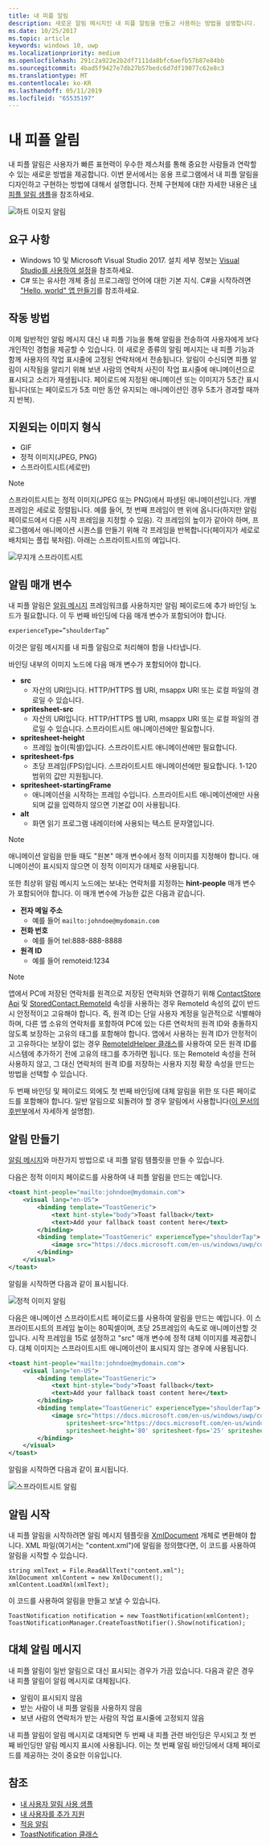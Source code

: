 ```yaml
---
title: 내 피플 알림
description: 새로운 알림 메시지인 내 피플 알림을 만들고 사용하는 방법을 설명합니다.
ms.date: 10/25/2017
ms.topic: article
keywords: windows 10, uwp
ms.localizationpriority: medium
ms.openlocfilehash: 291c2a922e2b2df7111da8bfc6aefb57b87e84bb
ms.sourcegitcommit: 4bad5f9427e7db27b57bedc6d7df19077c62e8c3
ms.translationtype: MT
ms.contentlocale: ko-KR
ms.lasthandoff: 05/11/2019
ms.locfileid: "65535197"
---
```

# <a name="my-people-notifications"></a>내 피플 알림

내 피플 알림은 사용자가 빠른 표현력이 우수한 제스처를 통해 중요한 사람들과 연락할 수 있는 새로운 방법을 제공합니다. 이번 문서에서는 응용 프로그램에서 내 피플 알림을 디자인하고 구현하는 방법에 대해서 설명합니다. 전체 구현체에 대한 자세한 내용은 [내 피플 알림 샘플](https://github.com/Microsoft/Windows-universal-samples/tree/dev/Samples/MyPeopleNotifications)을 참조하세요.

![하트 이모지 알림](images/heart-emoji-notification-small.gif)

## <a name="requirements"></a>요구 사항

+ Windows 10 및 Microsoft Visual Studio 2017. 설치 세부 정보는 [Visual Studio를 사용하여 설정](https://docs.microsoft.com/en-us/windows/uwp/get-started/get-set-up)을 참조하세요.
+ C# 또는 유사한 개체 중심 프로그래밍 언어에 대한 기본 지식. C#을 시작하려면 ["Hello, world" 앱 만들기](https://docs.microsoft.com/en-us/windows/uwp/get-started/create-a-hello-world-app-xaml-universal)를 참조하세요.

## <a name="how-it-works"></a>작동 방법

이제 일반적인 알림 메시지 대신 내 피플 기능을 통해 알림을 전송하여 사용자에게 보다 개인적인 경험을 제공할 수 있습니다. 이 새로운 종류의 알림 메시지는 내 피플 기능과 함께 사용자의 작업 표시줄에 고정된 연락처에서 전송됩니다. 알림이 수신되면 피플 알림이 시작됨을 알리기 위해 보낸 사람의 연락처 사진이 작업 표시줄에 애니메이션으로 표시되고 소리가 재생됩니다. 페이로드에 지정된 애니메이션 또는 이미지가 5초간 표시됩니다(또는 페이로드가 5초 미만 동안 유지되는 애니메이션인 경우 5초가 경과할 때까지 반복).

## <a name="supported-image-types"></a>지원되는 이미지 형식

+ GIF
+ 정적 이미지(JPEG, PNG)
+ 스프라이트시트(세로만)

> [!NOTE]
> 스프라이트시트는 정적 이미지(JPEG 또는 PNG)에서 파생된 애니메이션입니다. 개별 프레임은 세로로 정렬됩니다. 예를 들어, 첫 번째 프레임이 맨 위에 옵니다(하지만 알림 페이로드에서 다른 시작 프레임을 지정할 수 있음). 각 프레임의 높이가 같아야 하며, 프로그램에서 애니메이션 시퀀스를 만들기 위해 각 프레임을 반복합니다(페이지가 세로로 배치되는 플립 북처럼). 아래는 스프라이트시트의 예입니다.

![무지개 스프라이트시트](images/shoulder-tap-rainbow-spritesheet.png)

## <a name="notification-parameters"></a>알림 매개 변수
내 피플 알림은 [알림 메시지](../design/shell/tiles-and-notifications/adaptive-interactive-toasts.md) 프레임워크를 사용하지만 알림 페이로드에 추가 바인딩 노드가 필요합니다. 이 두 번째 바인딩에 다음 매개 변수가 포함되어야 합니다.

```xml
experienceType=”shoulderTap”
```

이것은 알림 메시지를 내 피플 알림으로 처리해야 함을 나타냅니다.

바인딩 내부의 이미지 노드에 다음 매개 변수가 포함되어야 합니다.

+ **src**
    + 자산의 URI입니다. HTTP/HTTPS 웹 URI, msappx URI 또는 로컬 파일의 경로일 수 있습니다.
+ **spritesheet-src**
    + 자산의 URI입니다. HTTP/HTTPS 웹 URI, msappx URI 또는 로컬 파일의 경로일 수 있습니다. 스프라이트시트 애니메이션에만 필요합니다.
+ **spritesheet-height**
    + 프레임 높이(픽셀)입니다. 스프라이트시트 애니메이션에만 필요합니다.
+ **spritesheet-fps**
    + 초당 프레임(FPS)입니다. 스프라이트시트 애니메이션에만 필요합니다. 1-120 범위의 값만 지원됩니다.
+ **spritesheet-startingFrame**
    + 애니메이션을 시작하는 프레임 수입니다. 스프라이트시트 애니메이션에만 사용되며 값을 입력하지 않으면 기본값 0이 사용됩니다.
+ **alt**
    + 화면 읽기 프로그램 내레이터에 사용되는 텍스트 문자열입니다.

> [!NOTE]
> 애니메이션 알림을 만들 때도 "원본" 매개 변수에서 정적 이미지를 지정해야 합니다. 애니메이션이 표시되지 않으면 이 정적 이미지가 대체로 사용됩니다.

또한 최상위 알림 메시지 노드에는 보내는 연락처를 지정하는 **hint-people** 매개 변수가 포함되어야 합니다. 이 매개 변수에 가능한 값은 다음과 같습니다.

+ **전자 메일 주소** 
    + 예를 들어 ` mailto:johndoe@mydomain.com `
+ **전화 번호** 
    + 예를 들어 tel:888-888-8888
+ **원격 ID** 
    + 예를 들어 remoteid:1234

> [!NOTE]
> 앱에서 PC에 저장된 연락처를 원격으로 저장된 연락처와 연결하기 위해 [ContactStore Api](https://docs.microsoft.com/en-us/uwp/api/windows.applicationmodel.contacts.contactstore) 및 [StoredContact.RemoteId](https://docs.microsoft.com/en-us/uwp/api/Windows.Phone.PersonalInformation.StoredContact.RemoteId) 속성을 사용하는 경우 RemoteId 속성의 값이 반드시 안정적이고 고유해야 합니다. 즉, 원격 ID는 단일 사용자 계정을 일관적으로 식별해야 하며, 다른 앱 소유의 연락처를 포함하여 PC에 있는 다른 연락처의 원격 ID와 충돌하지 않도록 보장하는 고유의 태그를 포함해야 합니다.
> 앱에서 사용하는 원격 ID가 안정적이고 고유하다는 보장이 없는 경우 [RemoteIdHelper 클래스](https://msdn.microsoft.com/en-us/library/windows/apps/jj207024(v=vs.105).aspx#BKMK_UsingtheRemoteIdHelperclass)를 사용하여 모든 원격 ID를 시스템에 추가하기 전에 고유의 태그를 추가하면 됩니다. 또는 RemoteId 속성을 전혀 사용하지 않고, 그 대신 연락처의 원격 ID를 저장하는 사용자 지정 확장 속성을 만드는 방법을 선택할 수 있습니다.

두 번째 바인딩 및 페이로드 외에도 첫 번째 바인딩에 대체 알림을 위한 또 다른 페이로드를 포함해야 합니다. 일반 알림으로 되돌려야 할 경우 알림에서 사용합니다([이 문서의 후반부](/windows/uwp/contacts-and-calendar/my-people-notifications#falling-back-to-toast)에서 자세하게 설명함).

## <a name="creating-the-notification"></a>알림 만들기
[알림 메시지](../design/shell/tiles-and-notifications/adaptive-interactive-toasts.md)와 마찬가지 방법으로 내 피플 알림 템플릿을 만들 수 있습니다.

다음은 정적 이미지 페이로드를 사용하여 내 피플 알림을 만드는 예입니다.

```xml
<toast hint-people="mailto:johndoe@mydomain.com">
    <visual lang="en-US">
        <binding template="ToastGeneric">
            <text hint-style="body">Toast fallback</text>
            <text>Add your fallback toast content here</text>
        </binding>
        <binding template="ToastGeneric" experienceType="shoulderTap">
            <image src="https://docs.microsoft.com/en-us/windows/uwp/contacts-and-calendar/images/shoulder-tap-static-payload.png"/>
        </binding>
    </visual>
</toast>
```

알림을 시작하면 다음과 같이 표시됩니다.

![정적 이미지 알림](images/static-image-notification-small.gif)

다음은 애니메이션 스프라이트시트 페이로드를 사용하여 알림을 만드는 예입니다. 이 스프라이트시트의 프레임 높이는 80픽셀이며, 초당 25프레임의 속도로 애니메이션할 것입니다. 시작 프레임을 15로 설정하고 "src" 매개 변수에 정적 대체 이미지를 제공합니다. 대체 이미지는 스프라이트시트 애니메이션이 표시되지 않는 경우에 사용됩니다.

```xml
<toast hint-people="mailto:johndoe@mydomain.com">
    <visual lang="en-US">
        <binding template="ToastGeneric">
            <text hint-style="body">Toast fallback</text>
            <text>Add your fallback toast content here</text>
        </binding>
        <binding template="ToastGeneric" experienceType="shoulderTap">
            <image src="https://docs.microsoft.com/en-us/windows/uwp/contacts-and-calendar/images/shoulder-tap-pizza-static.png"
                spritesheet-src="https://docs.microsoft.com/en-us/windows/uwp/contacts-and-calendar/images/shoulder-tap-pizza-spritesheet.png"
                spritesheet-height='80' spritesheet-fps='25' spritesheet-startingFrame='15'/>
        </binding>
    </visual>
</toast>
```

알림을 시작하면 다음과 같이 표시됩니다.

![스프라이트시트 알림](images/pizza-notification-small.gif)

## <a name="starting-the-notification"></a>알림 시작
내 피플 알림을 시작하려면 알림 메시지 템플릿을 [XmlDocument](https://msdn.microsoft.com/en-us/library/windows/apps/windows.data.xml.dom.xmldocument.aspx) 개체로 변환해야 합니다. XML 파일(여기서는 "content.xml")에 알림을 정의했다면, 이 코드를 사용하여 알림을 시작할 수 있습니다.

```CSharp
string xmlText = File.ReadAllText("content.xml");
XmlDocument xmlContent = new XmlDocument();
xmlContent.LoadXml(xmlText);
```

이 코드를 사용하여 알림을 만들고 보낼 수 있습니다.

```CSharp
ToastNotification notification = new ToastNotification(xmlContent);
ToastNotificationManager.CreateToastNotifier().Show(notification);
```

## <a name="falling-back-to-toast"></a>대체 알림 메시지
내 피플 알림이 일반 알림으로 대신 표시되는 경우가 가끔 있습니다. 다음과 같은 경우 내 피플 알림이 알림 메시지로 대체됩니다.

+ 알림이 표시되지 않음
+ 받는 사람이 내 피플 알림을 사용하지 않음
+ 보낸 사람의 연락처가 받는 사람의 작업 표시줄에 고정되지 않음

내 피플 알림이 알림 메시지로 대체되면 두 번째 내 피플 관련 바인딩은 무시되고 첫 번째 바인딩만 알림 메시지 표시에 사용됩니다. 이는 첫 번째 알림 바인딩에서 대체 페이로드를 제공하는 것이 중요한 이유입니다.

## <a name="see-also"></a>참조
+ [내 사용자 알림 사용 샘플](https://github.com/Microsoft/Windows-universal-samples/tree/dev/Samples/MyPeopleNotifications)
+ [내 사용자를 추가 지원](my-people-support.md)
+ [적응 알림](../design/shell/tiles-and-notifications/adaptive-interactive-toasts.md)
+ [ToastNotification 클래스](https://docs.microsoft.com/en-us/uwp/api/windows.ui.notifications.toastnotification)

